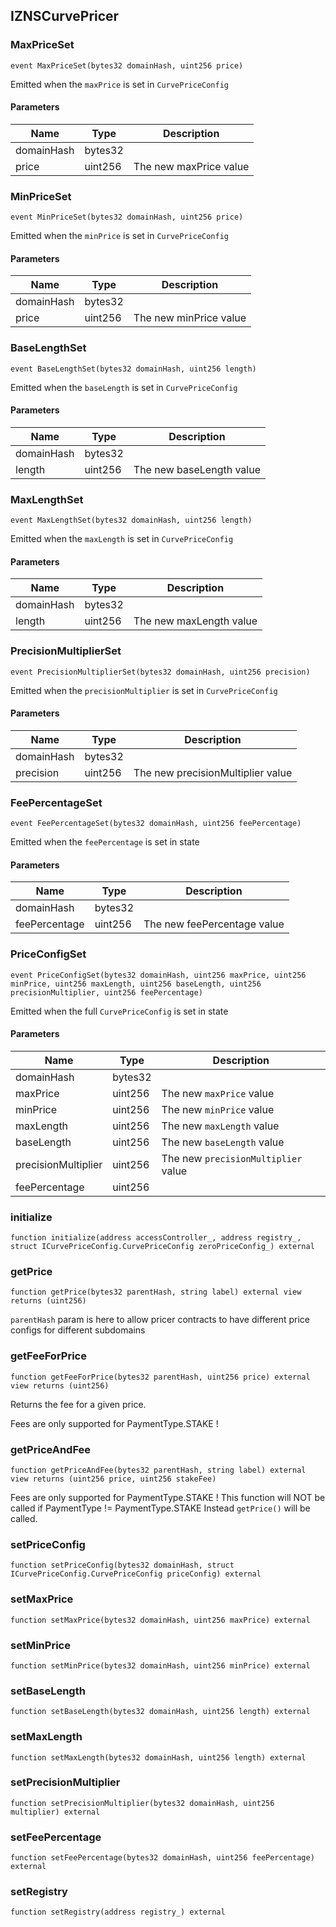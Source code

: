 ## IZNSCurvePricer








### MaxPriceSet

```solidity
event MaxPriceSet(bytes32 domainHash, uint256 price)
```


Emitted when the `maxPrice` is set in `CurvePriceConfig`


#### Parameters

| Name | Type | Description |
| ---- | ---- | ----------- |
| domainHash | bytes32 |  |
| price | uint256 | The new maxPrice value |


### MinPriceSet

```solidity
event MinPriceSet(bytes32 domainHash, uint256 price)
```


Emitted when the `minPrice` is set in `CurvePriceConfig`


#### Parameters

| Name | Type | Description |
| ---- | ---- | ----------- |
| domainHash | bytes32 |  |
| price | uint256 | The new minPrice value |


### BaseLengthSet

```solidity
event BaseLengthSet(bytes32 domainHash, uint256 length)
```


Emitted when the `baseLength` is set in `CurvePriceConfig`


#### Parameters

| Name | Type | Description |
| ---- | ---- | ----------- |
| domainHash | bytes32 |  |
| length | uint256 | The new baseLength value |


### MaxLengthSet

```solidity
event MaxLengthSet(bytes32 domainHash, uint256 length)
```


Emitted when the `maxLength` is set in `CurvePriceConfig`


#### Parameters

| Name | Type | Description |
| ---- | ---- | ----------- |
| domainHash | bytes32 |  |
| length | uint256 | The new maxLength value |


### PrecisionMultiplierSet

```solidity
event PrecisionMultiplierSet(bytes32 domainHash, uint256 precision)
```


Emitted when the `precisionMultiplier` is set in `CurvePriceConfig`


#### Parameters

| Name | Type | Description |
| ---- | ---- | ----------- |
| domainHash | bytes32 |  |
| precision | uint256 | The new precisionMultiplier value |


### FeePercentageSet

```solidity
event FeePercentageSet(bytes32 domainHash, uint256 feePercentage)
```


Emitted when the `feePercentage` is set in state


#### Parameters

| Name | Type | Description |
| ---- | ---- | ----------- |
| domainHash | bytes32 |  |
| feePercentage | uint256 | The new feePercentage value |


### PriceConfigSet

```solidity
event PriceConfigSet(bytes32 domainHash, uint256 maxPrice, uint256 minPrice, uint256 maxLength, uint256 baseLength, uint256 precisionMultiplier, uint256 feePercentage)
```


Emitted when the full `CurvePriceConfig` is set in state


#### Parameters

| Name | Type | Description |
| ---- | ---- | ----------- |
| domainHash | bytes32 |  |
| maxPrice | uint256 | The new `maxPrice` value |
| minPrice | uint256 | The new `minPrice` value |
| maxLength | uint256 | The new `maxLength` value |
| baseLength | uint256 | The new `baseLength` value |
| precisionMultiplier | uint256 | The new `precisionMultiplier` value |
| feePercentage | uint256 |  |


### initialize

```solidity
function initialize(address accessController_, address registry_, struct ICurvePriceConfig.CurvePriceConfig zeroPriceConfig_) external
```







### getPrice

```solidity
function getPrice(bytes32 parentHash, string label) external view returns (uint256)
```




`parentHash` param is here to allow pricer contracts
 to have different price configs for different subdomains



### getFeeForPrice

```solidity
function getFeeForPrice(bytes32 parentHash, uint256 price) external view returns (uint256)
```


Returns the fee for a given price.

Fees are only supported for PaymentType.STAKE !



### getPriceAndFee

```solidity
function getPriceAndFee(bytes32 parentHash, string label) external view returns (uint256 price, uint256 stakeFee)
```




Fees are only supported for PaymentType.STAKE !
 This function will NOT be called if PaymentType != PaymentType.STAKE
 Instead `getPrice()` will be called.



### setPriceConfig

```solidity
function setPriceConfig(bytes32 domainHash, struct ICurvePriceConfig.CurvePriceConfig priceConfig) external
```







### setMaxPrice

```solidity
function setMaxPrice(bytes32 domainHash, uint256 maxPrice) external
```







### setMinPrice

```solidity
function setMinPrice(bytes32 domainHash, uint256 minPrice) external
```







### setBaseLength

```solidity
function setBaseLength(bytes32 domainHash, uint256 length) external
```







### setMaxLength

```solidity
function setMaxLength(bytes32 domainHash, uint256 length) external
```







### setPrecisionMultiplier

```solidity
function setPrecisionMultiplier(bytes32 domainHash, uint256 multiplier) external
```







### setFeePercentage

```solidity
function setFeePercentage(bytes32 domainHash, uint256 feePercentage) external
```







### setRegistry

```solidity
function setRegistry(address registry_) external
```









